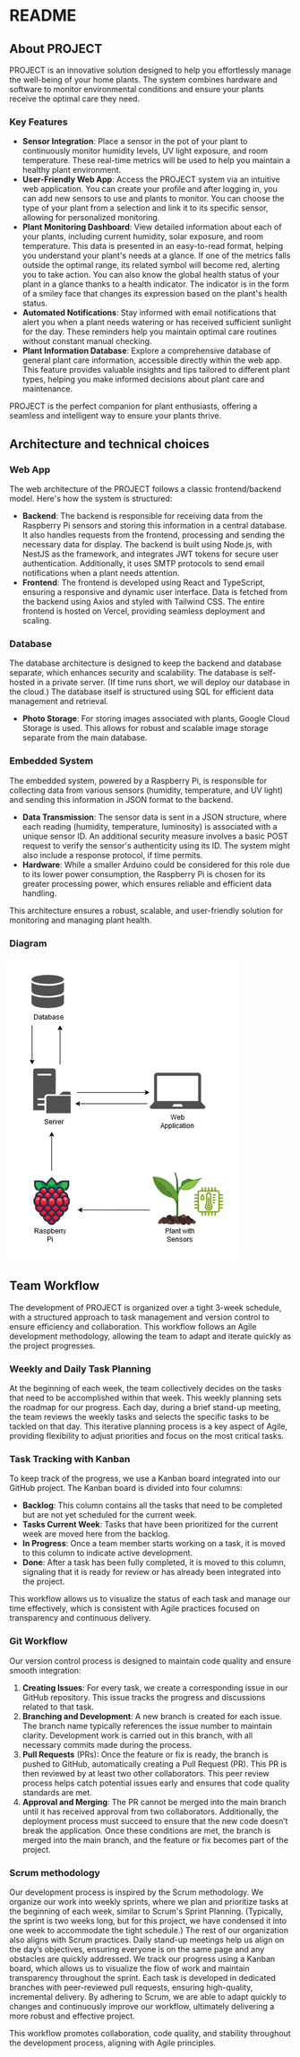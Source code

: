 # README

## About PROJECT

PROJECT is an innovative solution designed to help you effortlessly manage the well-being of your
home plants. The system combines hardware and software to monitor environmental conditions and ensure your plants
receive the optimal care they need.

### Key Features

- **Sensor Integration**: Place a sensor in the pot of your plant to continuously monitor humidity levels, UV light
  exposure, and room temperature. These real-time metrics will be used to help you maintain a healthy plant
  environment.
- **User-Friendly Web App**: Access the PROJECT system via an intuitive web application. You can create your profile and
  after logging in, you can add new sensors to use and plants to monitor. You can choose the type of your plant from a
  selection and link it to its specific sensor, allowing for personalized monitoring.
- **Plant Monitoring Dashboard**: View detailed information about each of your plants, including current humidity, solar
  exposure, and room temperature. This data is presented in an easy-to-read format, helping you understand your plant's
  needs at a glance. If one of the metrics falls outside the optimal range, its related symbol will become red, alerting
  you to take action. You can also know the global health status of your plant in a glance thanks to a health indicator.
  The indicator is in the form of a smiley face that changes its expression based on the plant's health status.
- **Automated Notifications**: Stay informed with email notifications that alert you when a plant needs watering or has
  received sufficient sunlight for the day. These reminders help you maintain optimal care routines without
  constant manual checking.
- **Plant Information Database**: Explore a comprehensive database of general plant care information, accessible
  directly
  within the web app. This feature provides valuable insights and tips tailored to different plant types, helping you
  make informed decisions about plant care and maintenance.

PROJECT is the perfect companion for plant enthusiasts, offering a seamless and intelligent way to
ensure your plants thrive.

## Architecture and technical choices

### Web App

The web architecture of the PROJECT follows a classic frontend/backend model. Here's how the system is
structured:

- **Backend**: The backend is responsible for receiving data from the Raspberry Pi sensors and storing this information
  in a central database. It also handles requests from the frontend, processing and sending the necessary data for
  display.
  The backend is built using Node.js, with NestJS as the framework, and integrates JWT tokens for secure user
  authentication. Additionally, it uses SMTP protocols to send email notifications when a plant needs attention.
- **Frontend**: The frontend is developed using React and TypeScript, ensuring a responsive and dynamic user interface.
  Data
  is fetched from the backend using Axios and styled with Tailwind CSS. The entire frontend is hosted on Vercel,
  providing seamless deployment and scaling.

### Database

The database architecture is designed to keep the backend and database separate, which enhances security and
scalability. The database is self-hosted in a private server. (If time runs short, we will deploy our database in the
cloud.) The database itself is structured using SQL for efficient data management and retrieval.

- **Photo Storage**: For storing images associated with plants, Google Cloud Storage is used. This allows for robust and
  scalable image storage separate from the main database.

### Embedded System

The embedded system, powered by a Raspberry Pi, is responsible for collecting data from various sensors (humidity,
temperature, and UV light) and sending this information in JSON format to the backend.

- **Data Transmission**: The sensor data is sent in a JSON structure, where each reading (humidity, temperature,
  luminosity)
  is associated with a unique sensor ID. An additional security measure involves a basic POST request to verify the
  sensor's authenticity using its ID. The system might also include a response protocol, if time permits.
- **Hardware**: While a smaller Arduino could be considered for this role due to its lower power consumption, the
  Raspberry Pi is chosen for its greater processing power, which ensures reliable and efficient data handling.

This architecture ensures a robust, scalable, and user-friendly solution for monitoring and managing plant health.

### Diagram

![architecture](figures/architecture.jpg)

## Team Workflow

The development of PROJECT is organized over a tight 3-week schedule, with a structured approach to task management and
version control to ensure efficiency and collaboration. This workflow follows an Agile development methodology, allowing
the team to adapt and iterate quickly as the project progresses.

### Weekly and Daily Task Planning

At the beginning of each week, the team collectively decides on the tasks that need to be accomplished within that week.
This weekly planning sets the roadmap for our progress. Each day, during a brief stand-up meeting, the team reviews the
weekly tasks and selects the specific tasks to be tackled on that day. This iterative planning process is a key aspect
of Agile, providing flexibility to adjust priorities and focus on the most critical tasks.

### Task Tracking with Kanban

To keep track of the progress, we use a Kanban board integrated into our GitHub project. The Kanban board is divided
into four columns:

- **Backlog**: This column contains all the tasks that need to be completed but are not yet scheduled for the current
  week.
- **Tasks Current Week**: Tasks that have been prioritized for the current week are moved here from the backlog.
- **In Progress**: Once a team member starts working on a task, it is moved to this column to indicate active
  development.
- **Done**: After a task has been fully completed, it is moved to this column, signaling that it is ready for review or
  has
  already been integrated into the project.

This workflow allows us to visualize the status of each task and manage our time effectively, which is consistent with
Agile practices focused on transparency and continuous delivery.

### Git Workflow

Our version control process is designed to maintain code quality and ensure smooth integration:

1. **Creating Issues**: For every task, we create a corresponding issue in our GitHub repository. This issue tracks the
   progress and discussions related to that task.
2. **Branching and Development**: A new branch is created for each issue. The branch name typically references the issue
   number to maintain clarity. Development work is carried out in this branch, with all necessary commits made during
   the process.
3. **Pull Requests** (PRs): Once the feature or fix is ready, the branch is pushed to GitHub, automatically creating a
   Pull
   Request (PR). This PR is then reviewed by at least two other collaborators. This peer review process helps catch
   potential issues early and ensures that code quality standards are met.
4. **Approval and Merging**: The PR cannot be merged into the main branch until it has received approval from two
   collaborators. Additionally, the deployment process must succeed to ensure that the new code doesn’t break the
   application. Once these conditions are met, the branch is merged into the main branch, and the feature or fix becomes
   part of the project.

### Scrum methodology

Our development process is inspired by the Scrum methodology. We organize our work into weekly sprints, where we plan
and prioritize tasks at the beginning of each week, similar to Scrum's Sprint Planning. (Typically, the sprint is two
weeks long, but for this project, we have condensed it into one week to accommodate the
tight schedule.) The rest of our organization also aligns with Scrum practices.
Daily stand-up meetings help us align on the day’s
objectives, ensuring everyone is on the same page and any obstacles are quickly addressed. We track our progress using a
Kanban board, which allows us to visualize the flow of work and maintain transparency throughout the sprint. Each task
is developed in dedicated branches with peer-reviewed pull requests, ensuring high-quality, incremental delivery. By
adhering to Scrum, we are able to adapt quickly to changes and continuously improve our workflow, ultimately delivering
a more robust and effective project.

This workflow promotes collaboration, code quality, and stability throughout the development process, aligning with
Agile principles.